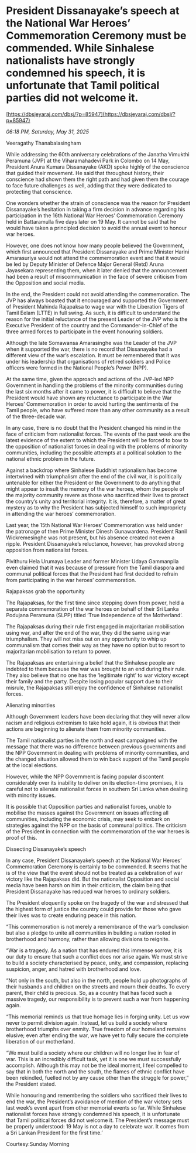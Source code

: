 # President Dissanayake’s speech at the National War Heroes’ Commemoration Ceremony must be commended. While Sinhalese nationalists have strongly condemned his speech, it is unfortunate that Tamil political parties did not welcome it.

[https://dbsjeyaraj.com/dbsj/?p=85947](https://dbsjeyaraj.com/dbsj/?p=85947)

*06:18 PM, Saturday, May 31, 2025*

Veeragathy Thanabalasingham

While addressing the 60th anniversary celebrations of the Janatha Vimukthi Peramuna (JVP) at the Viharamahadevi Park in Colombo on 14 May, President Anura Kumara Dissanayake (AKD) spoke highly of the conscience that guided their movement. He said that throughout history, their conscience had shown them the right path and had given them the courage to face future challenges as well, adding that they were dedicated to protecting that conscience.

One wonders whether the strain of conscience was the reason for President Dissanayake’s hesitation in taking a firm decision in advance regarding his participation in the 16th National War Heroes’ Commemoration Ceremony held in Battaramulla five days later on 19 May. It cannot be said that he would have taken a principled decision to avoid the annual event to honour war heroes.

However, one does not know how many people believed the Government, which first announced that President Dissanayake and Prime Minister Harini Amarasuriya would not attend the commemoration event and that it would be led by Deputy Minister of Defence Major General (Retd) Aruna Jayasekara representing them, when it later denied that the announcement had been a result of miscommunication in the face of severe criticism from the Opposition and social media.

In the end, the President could not avoid attending the commemoration. The JVP has always boasted that it encouraged and supported the Government of President Mahinda Rajapaksa to wage war with the Liberation Tigers of Tamil Eelam (LTTE) in full swing. As such, it is difficult to understand the reason for the initial reluctance of the present Leader of the JVP who is the Executive President of the country and the Commander-in-Chief of the three armed forces to participate in the event honouring soldiers.

Although the late Somawansa Amarasinghe was the Leader of the JVP when it supported the war, there is no record that Dissanayake had a different view of the war’s escalation. It must be remembered that it was under his leadership that organisations of retired soldiers and Police officers were formed in the National People’s Power (NPP).

At the same time, given the approach and actions of the JVP-led NPP Government in handling the problems of the minority communities during the last six months after it came to power, it is difficult to believe that the President would have shown any reluctance to participate in the War Heroes’ Commemoration in order to avoid hurting the sentiments of the Tamil people, who have suffered more than any other community as a result of the three-decade war.

In any case, there is no doubt that the President changed his mind in the face of criticism from nationalist forces. The events of the past week are the latest evidence of the extent to which the President will be forced to bow to the opposition of nationalist forces in dealing with the problems of minority communities, including the possible attempts at a political solution to the national ethnic problem in the future.

Against a backdrop where Sinhalese Buddhist nationalism has become intertwined with triumphalism after the end of the civil war, it is politically untenable for either the President or the Government to do anything that might appear to insult the memory of the war heroes, whom the people of the majority community revere as those who sacrificed their lives to protect the country’s unity and territorial integrity. It is, therefore, a matter of great mystery as to why the President has subjected himself to such impropriety in attending the war heroes’ commemoration.

Last year, the 15th National War Heroes’ Commemoration was held under the patronage of then Prime Minister Dinesh Gunawardena. President Ranil Wickremesinghe was not present, but his absence created not even a ripple. President Dissanayake’s reluctance, however, has provoked strong opposition from nationalist forces.

Pivithuru Hela Urumaya Leader and former Minister Udaya Gammanpila even claimed that it was because of pressure from the Tamil diaspora and communal political forces that the President had first decided to refrain from participating in the war heroes’ commemoration.

Rajapaksas grab the opportunity

The Rajapaksas, for the first time since stepping down from power, held a separate commemoration of the war heroes on behalf of their Sri Lanka Podujana Peramuna (SLPP) titled ‘True Independence of the Motherland’.

The Rajapaksas during their rule first engaged in majoritarian mobilisation using war, and after the end of the war, they did the same using war triumphalism. They will not miss out on any opportunity to whip up communalism that comes their way as they have no option but to resort to majoritarian mobilisation to return to power.

The Rajapaksas are entertaining a belief that the Sinhalese people are indebted to them because the war was brought to an end during their rule. They also believe that no one has the ‘legitimate right’ to war victory except their family and the party. Despite losing popular support due to their misrule, the Rajapaksas still enjoy the confidence of Sinhalese nationalist forces.

Alienating minorities

Although Government leaders have been declaring that they will never allow racism and religious extremism to take hold again, it is obvious that their actions are beginning to alienate them from minority communities.

The Tamil nationalist parties in the north and east campaigned with the message that there was no difference between previous governments and the NPP Government in dealing with problems of minority communities, and the changed situation allowed them to win back support of the Tamil people at the local elections.

However, while the NPP Government is facing popular discontent considerably over its inability to deliver on its election-time promises, it is careful not to alienate nationalist forces in southern Sri Lanka when dealing with minority issues.

It is possible that Opposition parties and nationalist forces, unable to mobilise the masses against the Government on issues affecting all communities, including the economic crisis, may seek to embark on strategies against the NPP on the basis of communal politics. The criticism of the President in connection with the commemoration of the war heroes is proof of this.

Dissecting Dissanayake’s speech

In any case, President Dissanayake’s speech at the National War Heroes’ Commemoration Ceremony is certainly to be commended. It seems that he is of the view that the event should not be treated as a celebration of war victory like the Rajapaksas did. But the nationalist Opposition and social media have been harsh on him in their criticism, the claim being that President Dissanayake has reduced war heroes to ordinary soldiers.

The President eloquently spoke on the tragedy of the war and stressed that the highest form of justice the country could provide for those who gave their lives was to create enduring peace in this nation.

“This commemoration is not merely a remembrance of the war’s conclusion but also a pledge to unite all communities in building a nation rooted in brotherhood and harmony, rather than allowing divisions to reignite.

“War is a tragedy. As a nation that has endured this immense sorrow, it is our duty to ensure that such a conflict does nor arise again. We must strive to build a society characterised by peace, unity, and compassion, replacing suspicion, anger, and hatred with brotherhood and love.

“Not only in the south, but also in the north, people hold up photographs of their husbands and children on the streets and mourn their deaths. To every parent, their child is precious. So, as a country that has faced such a massive tragedy, our responsibility is to prevent such a war from happening again.

“This memorial reminds us that true homage lies in forging unity. Let us vow never to permit division again. Instead, let us build a society where brotherhood triumphs over enmity. True freedom of our homeland remains elusive; even after ending the war, we have yet to fully secure the complete liberation of our motherland.

“We must build a society where our children will no longer live in fear of war. This is an incredibly difficult task, yet it is one we must successfully accomplish. Although this may not be the ideal moment, I feel compelled to say that in both the north and the south, the flames of ethnic conflict have been rekindled, fuelled not by any cause other than the struggle for power,” the President stated.

While honouring and remembering the soldiers who sacrificed their lives to end the war, the President’s avoidance of mention of the war victory sets last week’s event apart from other memorial events so far. While Sinhalese nationalist forces have strongly condemned his speech, it is unfortunate that Tamil political forces did not welcome it. The President’s message must be properly understood: 19 May is not a day to celebrate war. It comes from a Sri Lankan President for the first time.’

Courtesy:Sunday Morning

